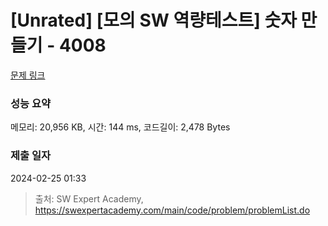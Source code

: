 # [Unrated] [모의 SW 역량테스트] 숫자 만들기 - 4008 

[문제 링크](https://swexpertacademy.com/main/code/problem/problemDetail.do?contestProbId=AWIeRZV6kBUDFAVH) 

### 성능 요약

메모리: 20,956 KB, 시간: 144 ms, 코드길이: 2,478 Bytes

### 제출 일자

2024-02-25 01:33



> 출처: SW Expert Academy, https://swexpertacademy.com/main/code/problem/problemList.do